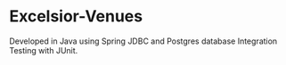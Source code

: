 # Excelsior-Venues
Developed in Java using Spring JDBC and Postgres database Integration Testing with JUnit.
